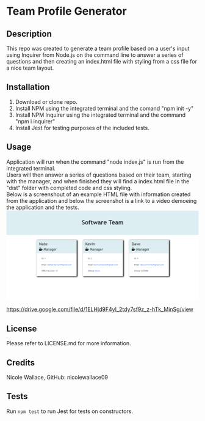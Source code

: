 # Team Profile Generator 

## Description 
This repo was created to generate a team profile based on a user's input using Inquirer from Node.js on the command line to answer a series of questions and then creating an index.html file with styling from a css file for a nice team layout.

## Installation 
1. Download or clone repo.  
2. Install NPM using the integrated terminal and the comand "npm init -y"  
3. Install NPM Inquirer using the integrated terminal and the command "npm i inquirer"  
4. Install Jest for testing purposes of the included tests.

## Usage 
Application will run when the command "node index.js" is run from the integrated terminal.  
Users will then answer a series of questions based on their team, starting with the manager, and when finished they will find a index.html file in the "dist" folder with completed code and css styling.  
Below is a screenshout of an example HTML file with information created from the application and below the screenshot is a link to a video demoeing the application and the tests.  
![alt text](./assets/Team%20Sample.png)  

https://drive.google.com/file/d/1ELHjd9F4yI_2tdy7sf9z_z-hTk_MinSg/view

## License 
Please refer to LICENSE.md for more information.

## Credits
Nicole Wallace, GitHub: nicolewallace09


## Tests
Run `npm test` to run Jest for tests on constructors. 
